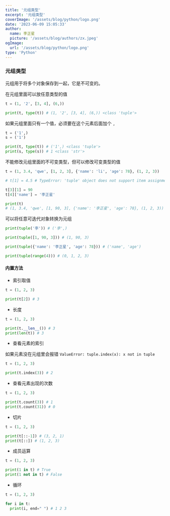```yaml
---
title: '元组类型'
excerpt: '元组类型'
coverImage: '/assets/blog/python/logo.png'
date: '2023-06-09 15:05:33'
author:
  name: 李正星
  picture: '/assets/blog/authors/zx.jpeg'
ogImage:
  url: '/assets/blog/python/logo.png'
type: 'Python'
---
```


### 元组类型

元组用于将多个对象保存到一起，它是不可变的。

在元组里面可以放任意类型的值

```python
t = (1, '2', [3, 4], (6,))

print(t, type(t)) # (1, '2', [3, 4], (6,)) <class 'tuple'>
```

如果元组里面只有一个值，必须要在这个元素后面加个 `,`

```python
t = ('1',)
s = ('1')

print(t, type(t)) # ('1',) <class 'tuple'>
print(s, type(s)) # 1 <class 'str'>
```

不能修改元组里面的不可变类型，但可以修改可变类型的值

```python
t = (1, 3.4, 'qwe', [1, 2, 3], {'name': 'li', 'age': 78}, (1, 2, 3))

# t[1] = 4.5 # TypeError: 'tuple' object does not support item assignment

t[3][1] = 90
t[4]['name'] = '李正星'

print(t)
# (1, 3.4, 'qwe', [1, 90, 3], {'name': '李正星', 'age': 78}, (1, 2, 3))
```

可以将任意可迭代对象转换为元组

```python
print(tuple('李')) # ('李',)

print(tuple([1, 90, 3])) # (1, 90, 3)

print(tuple({'name': '李正星', 'age': 78})) # ('name', 'age')

print(tuple(range(4))) # (0, 1, 2, 3)
```

#### 内置方法

- 索引取值

```python
t = (1, 2, 3)

print(t[2]) # 3
```

- 长度

```python
t = (1, 2, 3)

print(t.__len__()) # 3
print(len(t)) # 3
```

- 查看元素的索引

如果元素没在元组里会报错 `ValueError: tuple.index(x): x not in tuple`

```python
t = (1, 2, 3)

print(t.index(3)) # 2
```

- 查看元素出现的次数

```python
t = (1, 2, 3)

print(t.count(3)) # 1
print(t.count(31)) # 0
```

- 切片

```python
t = (1, 2, 3)

print(t[::-1]) # (3, 2, 1)
print(t[::]) # (1, 2, 3)
```

- 成员运算

```python
t = (1, 2, 3)

print(1 in t) # True
print(1 not in t) # False
```

- 循环

```python
t = (1, 2, 3)

for i in t:
  print(i, end=" ") # 1 2 3
```